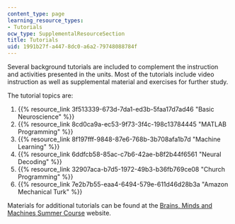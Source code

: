 ```yaml
---
content_type: page
learning_resource_types:
- Tutorials
ocw_type: SupplementalResourceSection
title: Tutorials
uid: 1991b27f-a447-8dc0-a6a2-79748088784f
---
```


Several background tutorials are included to complement the instruction and activities presented in the units. Most of the tutorials include video instruction as well as supplemental material and exercises for further study.

The tutorial topics are:

1.  {{% resource_link 3f513339-673d-7da1-ed3b-5faa17d7ad46 "Basic Neuroscience" %}}
2.  {{% resource_link 8cd0ca9a-ec53-9f73-3f4c-198c13784445 "MATLAB Programming" %}}
3.  {{% resource_link 8f197fff-9848-87e6-768b-3b708afa1b7d "Machine Learning" %}}
4.  {{% resource_link 6ddfcb58-85ac-c7b6-42ae-b8f2b44f6561 "Neural Decoding" %}}
5.  {{% resource_link 32907aca-b7d5-1972-49b3-b36fb769ce08 "Church Programming" %}}
6.  {{% resource_link 7e2b7b55-eaa4-6494-579e-611d46d28b3a "Amazon Mechanical Turk" %}}

Materials for additional tutorials can be found at the [Brains, Minds and Machines Summer Course](http://cbmm.mit.edu/summer-school) website.